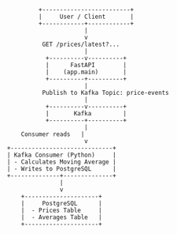                     +-------------------------+
                    |     User / Client       |
                    +------------+------------+
                                 |
                                 v
                     GET /prices/latest?...
                                 |
                      +----------v----------+
                      |      FastAPI        |
                      |    (app.main)       |
                      +----------+----------+
                                 |
                     Publish to Kafka Topic: price-events
                                 |
                      +----------v----------+
                      |       Kafka         |
                      +----------+----------+
                                 |
               Consumer reads   |
                                 v
           +-----------------------------+
           | Kafka Consumer (Python)     |
           | - Calculates Moving Average |
           | - Writes to PostgreSQL      |
           +--------------+--------------+
                          |
                          v
               +---------------------+
               |     PostgreSQL      |
               |  - Prices Table     |
               |  - Averages Table   |
               +---------------------+
